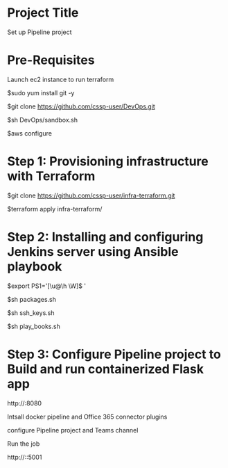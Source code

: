 # Project Title
Set up Pipeline project

# Pre-Requisites

Launch ec2 instance to run terraform 

$sudo yum install git -y 

$git clone https://github.com/cssp-user/DevOps.git

$sh DevOps/sandbox.sh

$aws configure


# Step 1: Provisioning infrastructure with Terraform

$git clone https://github.com/cssp-user/infra-terraform.git

$terraform apply infra-terraform/

# Step 2: Installing and configuring Jenkins server using Ansible playbook

$export PS1='[\u@\h \W]\$ ' 

$sh packages.sh

$sh ssh_keys.sh

$sh play_books.sh


# Step 3: Configure Pipeline project to Build and run containerized Flask app
http://<PUBLICIP>:8080

Intsall docker pipeline and Office 365 connector plugins

configure Pipeline project and Teams channel

Run the job 

http://<PUBLICIP>::5001





